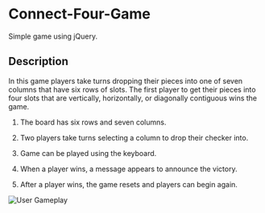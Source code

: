 # Connect-Four-Game

Simple game using jQuery.

## Description

In this game players take turns dropping their pieces into one of seven columns that have six rows of slots. The first player to get their pieces into four slots that are vertically, horizontally, or diagonally contiguous wins the game.

1. The board has six rows and seven columns.

2. Two players take turns selecting a column to drop their checker into.

3. Game can be played using the keyboard.

4. When a player wins, a message appears to announce the victory.

5. After a player wins, the game resets and players can begin again.



![User Gameplay](connect_four.gif)
